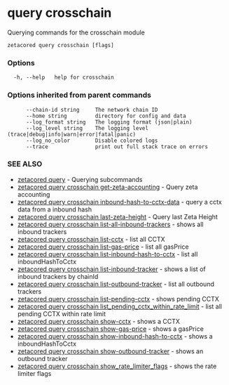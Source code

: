 # query crosschain

Querying commands for the crosschain module

```
zetacored query crosschain [flags]
```

### Options

```
  -h, --help   help for crosschain
```

### Options inherited from parent commands

```
      --chain-id string     The network chain ID
      --home string         directory for config and data 
      --log_format string   The logging format (json|plain) 
      --log_level string    The logging level (trace|debug|info|warn|error|fatal|panic) 
      --log_no_color        Disable colored logs
      --trace               print out full stack trace on errors
```

### SEE ALSO

* [zetacored query](zetacored_query.md)	 - Querying subcommands
* [zetacored query crosschain get-zeta-accounting](zetacored_query_crosschain_get-zeta-accounting.md)	 - Query zeta accounting
* [zetacored query crosschain inbound-hash-to-cctx-data](zetacored_query_crosschain_inbound-hash-to-cctx-data.md)	 - query a cctx data from a inbound hash
* [zetacored query crosschain last-zeta-height](zetacored_query_crosschain_last-zeta-height.md)	 - Query last Zeta Height
* [zetacored query crosschain list-all-inbound-trackers](zetacored_query_crosschain_list-all-inbound-trackers.md)	 - shows all inbound trackers
* [zetacored query crosschain list-cctx](zetacored_query_crosschain_list-cctx.md)	 - list all CCTX
* [zetacored query crosschain list-gas-price](zetacored_query_crosschain_list-gas-price.md)	 - list all gasPrice
* [zetacored query crosschain list-inbound-hash-to-cctx](zetacored_query_crosschain_list-inbound-hash-to-cctx.md)	 - list all inboundHashToCctx
* [zetacored query crosschain list-inbound-tracker](zetacored_query_crosschain_list-inbound-tracker.md)	 - shows a list of inbound trackers by chainId
* [zetacored query crosschain list-outbound-tracker](zetacored_query_crosschain_list-outbound-tracker.md)	 - list all outbound trackers
* [zetacored query crosschain list-pending-cctx](zetacored_query_crosschain_list-pending-cctx.md)	 - shows pending CCTX
* [zetacored query crosschain list_pending_cctx_within_rate_limit](zetacored_query_crosschain_list_pending_cctx_within_rate_limit.md)	 - list all pending CCTX within rate limit
* [zetacored query crosschain show-cctx](zetacored_query_crosschain_show-cctx.md)	 - shows a CCTX
* [zetacored query crosschain show-gas-price](zetacored_query_crosschain_show-gas-price.md)	 - shows a gasPrice
* [zetacored query crosschain show-inbound-hash-to-cctx](zetacored_query_crosschain_show-inbound-hash-to-cctx.md)	 - shows a inboundHashToCctx
* [zetacored query crosschain show-outbound-tracker](zetacored_query_crosschain_show-outbound-tracker.md)	 - shows an outbound tracker
* [zetacored query crosschain show_rate_limiter_flags](zetacored_query_crosschain_show_rate_limiter_flags.md)	 - shows the rate limiter flags

